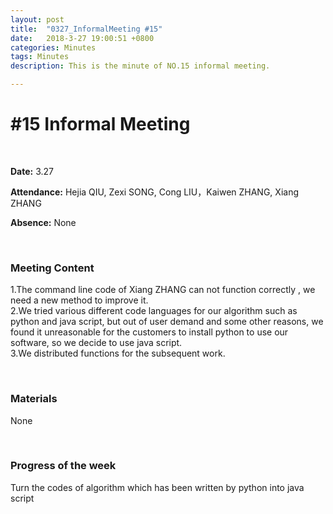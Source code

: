 ```yaml
---
layout: post
title:  "0327_InformalMeeting #15"
date:   2018-3-27 19:00:51 +0800
categories: Minutes
tags: Minutes
description: This is the minute of NO.15 informal meeting.

---
```




# #15 Informal Meeting #

<br>

**Date:** 3.27

**Attendance:** Hejia QIU, Zexi SONG, Cong LIU，Kaiwen ZHANG, Xiang ZHANG

**Absence:** None




<br>

### Meeting Content ###

1.The command line code of Xiang ZHANG can not function correctly , we need a new method to improve it.
<br>
2.We tried various different code languages for our algorithm such as python and java script, but out of user demand and some other reasons, we found it unreasonable for the customers to install python to use our software, so we decide to use java script.
<br>
3.We distributed functions for the subsequent work.



<br>

### Materials ###
None

<br>

### Progress of the week ###
Turn the codes of algorithm which has been written by python into java script